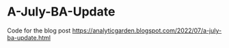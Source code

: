 # A-July-BA-Update

Code for the blog post https://analyticgarden.blogspot.com/2022/07/a-july-ba-update.html

